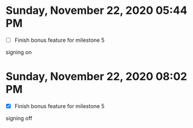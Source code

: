 # Sunday, November 22, 2020 05:44 PM
- [ ] Finish bonus feature for milestone 5

signing on

# Sunday, November 22, 2020 08:02 PM
- [x] Finish bonus feature for milestone 5

signing off